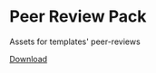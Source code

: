 # Peer Review Pack

Assets for templates' peer-reviews

[Download]


[Download]:https://github.com/basekit-templates/peer-review-pack/blob/master/peer-review-pack.zip
